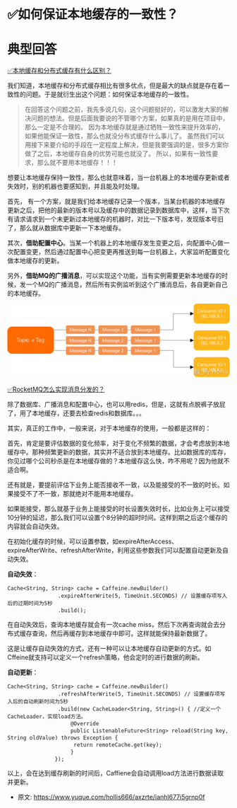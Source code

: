 # ✅如何保证本地缓存的一致性？
<!--page header-->

<a name="Q0tkg"></a>
# 典型回答

[✅本地缓存和分布式缓存有什么区别？](https://www.yuque.com/hollis666/axzrte/uos1kv2304qo6ax1?view=doc_embed)

我们知道，本地缓存和分布式缓存相比有很多优点，但是最大的缺点就是存在着一致性的问题。于是就衍生出这个问题：如何保证本地缓存的一致性。

> 在回答这个问题之前，我先多说几句，这个问题挺好的，可以激发大家的解决问题的想法。但是后面我要说的不管哪个方案，如果真的是用在项目中，那么一定是不合理的。
> 因为本地缓存就是通过牺牲一致性来提升效率的，如果他能保证一致性，那么也就没分布式缓存什么事儿了。
> 虽然我们可以用接下来要介绍的手段在一定程度上解决，但是我要强调的是，很多方案你做了之后，本地缓存自身的优势可能也就没了。
> 所以，如果有一致性要求，那么就不要用本地缓存！！！


想要让本地缓存保持一致性，那么也就意味着，当一台机器上的本地缓存更新或者失效时，别的机器也要感知到，并且能及时处理。

首先， 有一个方案，就是我们给本地缓存记录一个版本，当某台机器的本地缓存更新之后，把他的最新的版本号以及缓存中的数据记录到数据库中，这样，当下次有请求请求到一个未更新过本地缓存的机器时，对比一下版本号，发现版本号旧了，那么就从数据库中更新一下本地缓存。

其次，**借助配置中心**。当某一个机器上的本地缓存发生变更之后，向配置中心做一次配置变更，然后通过配置中心把变更再推送到每一台机器上，大家监听配置变化做本地缓存的更新。

另外，**借助MQ的广播消息**，可以实现这个功能，当有实例需要更新本地缓存的时候，发一个MQ的广播消息，然后所有实例监听到这个广播消息后，各自更新自己的本地缓存。

![image.png](./img/ByVYw90UoVaXZAkt/1707114102684-5de37db0-d005-49df-8f08-3c6ee32f9308-239271.png)

[✅RocketMQ怎么实现消息分发的？](https://www.yuque.com/hollis666/axzrte/qxu868f094az60aa?view=doc_embed)

除了数据库、广播消息和配置中心，也可以用redis，但是，这就有点脱裤子放屁了，用了本地缓存，还要去检查redis和数据库。。。

其实，真正的工作中，一般来说，对于本地缓存的使用，一般都是这样的：

首先，肯定是要评估数据的变化频率，对于变化不频繁的数据，才会考虑放到本地缓存中。那种频繁更新的数据，其实并不适合放到本地缓存。比如数据库的库存，你见过哪个公司秒杀是在本地缓存做的？本地缓存这么快，咋不用呢？因为他就不适合啊。

还有就是，要提前评估下业务上能否接收不一致，以及能接受的不一致的时长。如果接受不了不一致，那就绝对不能用本地缓存。

如果能接受，那么就基于业务上能接受的时长设置失效时长，比如业务上可以接受10分钟的延迟，那么我们可以设置个8分钟的超时时间。这样到期之后这个缓存的内容就会自动失效。

在初始化缓存的时候，可以设置参数，如expireAfterAccess、expireAfterWrite、refreshAfterWrite，利用这些参数我们可以配置自动更新及自动失效。

**自动失效**：
```
Cache<String, String> cache = Caffeine.newBuilder()
                .expireAfterWrite(5, TimeUnit.SECONDS) // 设置缓存项写入后的过期时间为5秒
                .build();
```

在自动失效后，查询本地缓存就会有一次cache miss，然后下次再查询就会去分布式缓存查询，然后再缓存到本地缓存中即可。这样就能保持最新数据了。

这是让缓存自动失效的方式，还有一种可以让本地缓存自动更新的方式。如Cffeine就支持可以定义一个refresh策略，他会定时的进行数据的刷新。

**自动更新**：

```
Cache<String, String> cache = Caffeine.newBuilder()
                .refreshAfterWrite(5, TimeUnit.SECONDS) // 设置缓存项写入后的自动刷新时间为5秒
                .build(new CacheLoader<String, String>() { //定义一个CacheLoader，实现load方法。
                 	@Override
                 	public ListenableFuture<String> reload(String key, String oldValue) throws Exception {
                     return remoteCache.get(key);
                	}
               });
```

以上，会在达到缓存刷新的时间后，Caffiene会自动调用load方法进行数据读取并更新。



<!--page footer-->
- 原文: <https://www.yuque.com/hollis666/axzrte/ianhl677i5grnp0f>